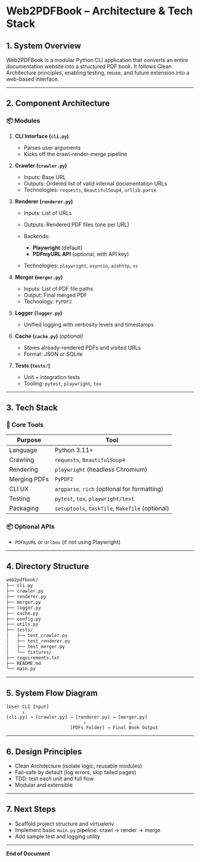 # Web2PDFBook – Architecture & Tech Stack

## 1. System Overview

Web2PDFBook is a modular Python CLI application that converts an entire documentation website into a structured PDF book. It follows Clean Architecture principles, enabling testing, reuse, and future extension into a web-based interface.

---

## 2. Component Architecture

### 📦 Modules

1. **CLI Interface (`cli.py`)**

   * Parses user arguments
   * Kicks off the crawl-render-merge pipeline

2. **Crawler (`crawler.py`)**

   * Inputs: Base URL
   * Outputs: Ordered list of valid internal documentation URLs
   * Technologies: `requests`, `BeautifulSoup4`, `urllib.parse`

3. **Renderer (`renderer.py`)**

   * Inputs: List of URLs
   * Outputs: Rendered PDF files (one per URL)
   * Backends:

     * **Playwright** (default)
     * **PDFmyURL API** (optional, with API key)
   * Technologies: `playwright`, `asyncio`, `aiohttp`, `os`

4. **Merger (`merger.py`)**

   * Inputs: List of PDF file paths
   * Output: Final merged PDF
   * Technology: `PyPDF2`

5. **Logger (`logger.py`)**

   * Unified logging with verbosity levels and timestamps

6. **Cache (`cache.py`)** *(optional)*

   * Stores already-rendered PDFs and visited URLs
   * Format: JSON or SQLite

7. **Tests (`tests/`)**

   * Unit + integration tests
   * Tooling: `pytest`, `playwright`, `tox`

---

## 3. Tech Stack

### 🚀 Core Tools

| Purpose      | Tool                                            |
| ------------ | ----------------------------------------------- |
| Language     | Python 3.11+                                    |
| Crawling     | `requests`, `BeautifulSoup4`                    |
| Rendering    | `playwright` (headless Chromium)                |
| Merging PDFs | `PyPDF2`                                        |
| CLI UX       | `argparse`, `rich` (optional for formatting)    |
| Testing      | `pytest`, `tox`, `playwright/test`              |
| Packaging    | `setuptools`, `taskfile`, `Makefile` (optional) |

### 📦 Optional APIs

* `PDFmyURL` or `Urlbox` (if not using Playwright)

---

## 4. Directory Structure

```bash
web2pdfbook/
├── cli.py
├── crawler.py
├── renderer.py
├── merger.py
├── logger.py
├── cache.py
├── config.py
├── utils.py
├── tests/
│   ├── test_crawler.py
│   ├── test_renderer.py
│   ├── test_merger.py
│   └── fixtures/
├── requirements.txt
├── README.md
└── main.py
```

---

## 5. System Flow Diagram

```plaintext
[User CLI Input]
      ↓
[cli.py] → [crawler.py] → [renderer.py] → [merger.py]
                             ↓                ↓
                        [PDFs Folder] → Final Book Output
```

---

## 6. Design Principles

* Clean Architecture (isolate logic, reusable modules)
* Fail-safe by default (log errors, skip failed pages)
* TDD: test each unit and full flow
* Modular and extensible

---

## 7. Next Steps

* Scaffold project structure and virtualenv
* Implement basic `main.py` pipeline: crawl → render → merge
* Add sample test and logging utility

---

**End of Document**
